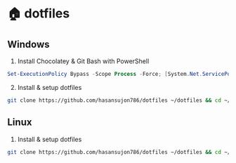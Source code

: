 # 🏠 dotfiles

## Windows

1. Install Chocolatey & Git Bash with PowerShell

```powershell
Set-ExecutionPolicy Bypass -Scope Process -Force; [System.Net.ServicePointManager]::SecurityProtocol = [System.Net.ServicePointManager]::SecurityProtocol -bor 3072; iex ((New-Object System.Net.WebClient).DownloadString('https://community.chocolatey.org/install.ps1')) ; choco install git -y
```

2. Install & setup dotfiles

```bash
git clone https://github.com/hasansujon786/dotfiles ~/dotfiles && cd ~/dotfiles && ./scripts/install.sh win
```

## Linux

1. Install & setup dotfiles

```bash
git clone https://github.com/hasansujon786/dotfiles ~/dotfiles && cd ~/dotfiles && ./scripts/install.sh lin
```
